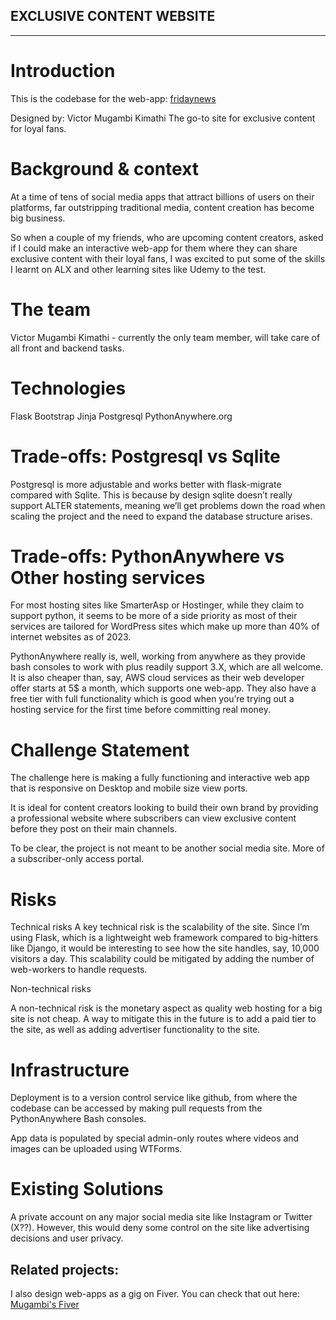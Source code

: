 ## EXCLUSIVE CONTENT WEBSITE
----------------------------

# Introduction
This is the codebase for the web-app: [fridaynews](http://fridaynews.pythonanywhere.com/)

Designed by: Victor Mugambi Kimathi
The go-to site for exclusive content for loyal fans.


# Background & context
At a time of tens of social media apps that attract billions of users on their platforms, far outstripping traditional media, content creation has become big business.

So when a couple of my friends, who are upcoming content creators, asked if I could make an interactive web-app for them where they can share exclusive content with their loyal fans, I was excited to put some of the skills I learnt on ALX and other learning sites like Udemy to the test.

# The team
Victor Mugambi Kimathi - currently the only team member, will take care of all front and backend tasks.

# Technologies 
Flask
Bootstrap
Jinja
Postgresql
PythonAnywhere.org

# Trade-offs: Postgresql vs Sqlite

Postgresql is more adjustable and works better with flask-migrate compared with Sqlite. This is because by design sqlite doesn’t really support ALTER statements, meaning we’ll get problems down the road when scaling the project and the need to expand the database structure arises.

# Trade-offs: PythonAnywhere vs Other hosting services

For most hosting sites like SmarterAsp or Hostinger, while they claim to support python, it seems to be more of a side priority as most of their services are tailored for WordPress sites which make up more than 40% of internet websites as of 2023.

PythonAnywhere really is, well, working from anywhere as they provide bash consoles to work with plus readily support 3.X, which are all welcome. It is also cheaper than, say, AWS cloud services as their web developer offer starts at 5$ a month, which supports one web-app. They also have a free tier with full functionality which is good when you’re trying out a hosting service for the first time before committing real money.

  

# Challenge Statement
The challenge here is making a fully functioning and interactive web app that is responsive on Desktop and mobile size view ports.

It is ideal for content creators looking to build their own brand by providing a professional website where subscribers can view exclusive content before they post on their main channels.

To be clear, the project is not meant to be another social media site. More of a subscriber-only access portal.

# Risks
Technical risks
A key technical risk is the scalability of the site. Since I’m using Flask, which is a lightweight web framework compared to big-hitters like Django, it would be interesting to see how the site handles, say, 10,000 visitors a day. This scalability could be mitigated by adding the number of web-workers to handle requests.

Non-technical risks

A non-technical risk is the monetary aspect as quality web hosting for a big site is not cheap. A way to mitigate this in the future is to add a paid tier to the site, as well as adding advertiser functionality to the site.

# Infrastructure
Deployment is to a version control service like github, from where the codebase can be accessed by making pull requests from the PythonAnywhere Bash consoles.

App data is populated by special admin-only routes where videos and images can be uploaded using WTForms.


# Existing Solutions
A private account on any major social media site like Instagram or Twitter (X??). However, this would deny some control on the site like advertising decisions and user privacy.


## Related projects:
I also design web-apps as a gig on Fiver. You can check that out here: [Mugambi's Fiver](https://www.fiverr.com/s/1ozAdp)
